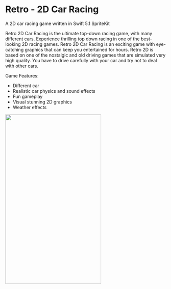 # Retro - 2D Car Racing
A 2D car racing game written in Swift 5.1 SpriteKit

Retro 2D Car Racing is the ultimate top-down racing game, with many different cars. Experience thrilling top down racing in one of the best-looking 2D racing games. Retro 2D Car Racing is an exciting game with eye-catching graphics that can keep you entertained for hours. Retro 2D is based on one of the nostalgic and old driving games that are simulated very high quality. You have to drive carefully with your car and try not to deal with other cars.

Game Features:
- Different car
- Realistic car physics and sound effects
- Fun gameplay
- Visual stunning 2D graphics
- Weather effects

<img src="resources/retro.gif" alt="" width="300" height="532">

